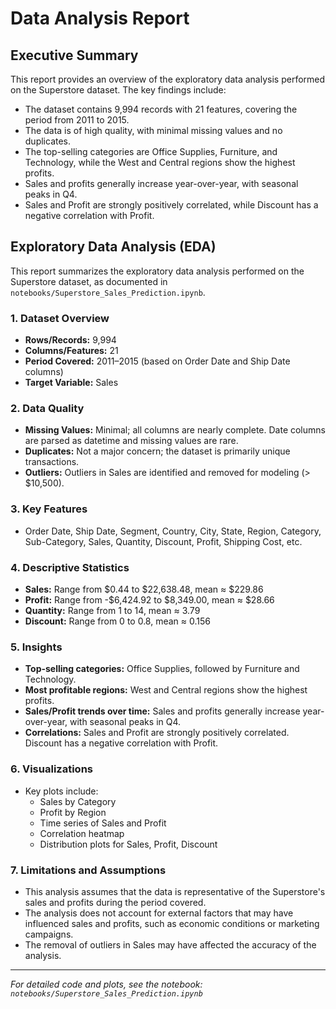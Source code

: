 # Data Analysis Report

## Executive Summary

This report provides an overview of the exploratory data analysis performed on the Superstore dataset. The key findings include:

* The dataset contains 9,994 records with 21 features, covering the period from 2011 to 2015.
* The data is of high quality, with minimal missing values and no duplicates.
* The top-selling categories are Office Supplies, Furniture, and Technology, while the West and Central regions show the highest profits.
* Sales and profits generally increase year-over-year, with seasonal peaks in Q4.
* Sales and Profit are strongly positively correlated, while Discount has a negative correlation with Profit.

## Exploratory Data Analysis (EDA)

This report summarizes the exploratory data analysis performed on the Superstore dataset, as documented in `notebooks/Superstore_Sales_Prediction.ipynb`.

### 1. Dataset Overview
- **Rows/Records:** 9,994
- **Columns/Features:** 21
- **Period Covered:** 2011–2015 (based on Order Date and Ship Date columns)
- **Target Variable:** Sales

### 2. Data Quality
- **Missing Values:** Minimal; all columns are nearly complete. Date columns are parsed as datetime and missing values are rare.
- **Duplicates:** Not a major concern; the dataset is primarily unique transactions.
- **Outliers:** Outliers in Sales are identified and removed for modeling (> $10,500).

### 3. Key Features
- Order Date, Ship Date, Segment, Country, City, State, Region, Category, Sub-Category, Sales, Quantity, Discount, Profit, Shipping Cost, etc.

### 4. Descriptive Statistics
- **Sales:** Range from $0.44 to $22,638.48, mean ≈ $229.86
- **Profit:** Range from -$6,424.92 to $8,349.00, mean ≈ $28.66
- **Quantity:** Range from 1 to 14, mean ≈ 3.79
- **Discount:** Range from 0 to 0.8, mean ≈ 0.156

### 5. Insights
- **Top-selling categories:** Office Supplies, followed by Furniture and Technology.
- **Most profitable regions:** West and Central regions show the highest profits.
- **Sales/Profit trends over time:** Sales and profits generally increase year-over-year, with seasonal peaks in Q4.
- **Correlations:** Sales and Profit are strongly positively correlated. Discount has a negative correlation with Profit.

### 6. Visualizations
- Key plots include:
  - Sales by Category
  - Profit by Region
  - Time series of Sales and Profit
  - Correlation heatmap
  - Distribution plots for Sales, Profit, Discount

### 7. Limitations and Assumptions
- This analysis assumes that the data is representative of the Superstore's sales and profits during the period covered.
- The analysis does not account for external factors that may have influenced sales and profits, such as economic conditions or marketing campaigns.
- The removal of outliers in Sales may have affected the accuracy of the analysis.

---

*For detailed code and plots, see the notebook: `notebooks/Superstore_Sales_Prediction.ipynb`*
